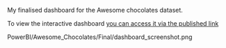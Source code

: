 My finalised dashboard for the Awesome chocolates dataset.

To view the interactive dashboard [you can access it via the published link](https://app.powerbi.com/groups/me/reports/40b46334-df5d-477f-bc90-f22cfc9c0f99/f27366bc9b50880a560d?experience=power-bi)

PowerBI/Awesome_Chocolates/Final/dashboard_screenshot.png
